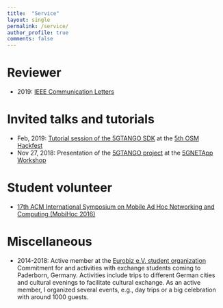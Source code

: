 ```yaml
---
title:  "Service"
layout: single
permalink: /service/
author_profile: true
comments: false
---
```


# Reviewer

* 2019: [IEEE Communication Letters](https://ieeexplore.ieee.org/xpl/RecentIssue.jsp?punumber=4234)

# Invited talks and tutorials

* Feb, 2019: [Tutorial session of the 5GTANGO SDK](https://github.com/sonata-nfv/son-tutorials/tree/master/upb-osm-hackfest-sdk-demo) at the [5th OSM Hackfest](https://osm.etsi.org/wikipub/index.php/5th_OSM_Hackfest)
* Nov 27, 2018: Presentation of the [5GTANGO project](http://www.5gtango.eu/) at the [5GNETApp Workshop](https://ieeexplore.ieee.org/xpl/RecentIssue.jsp?punumber=4234)

# Student volunteer

* [17th ACM International Symposium on Mobile Ad Hoc Networking and Computing (MobiHoc 2016)](https://www.sigmobile.org/mobihoc/2016/)

# Miscellaneous

* 2014-2018: Active member at the [Eurobiz e.V. student organization](https://eurobiz.uni-paderborn.de/en/home-en/)
  Commitment for and activities with exchange students coming to Paderborn, Germany. 
  Activities include trips to different German cities and cultural evenings to facilitate cultural exchange.
  As an active member, I organized several events, e.g., day trips or a big celebration with around 1000 guests.
